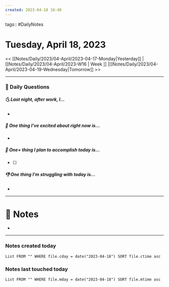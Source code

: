 ```yaml
---
created: 2023-04-18 18:48
---
```

tags:: #DailyNotes

# Tuesday, April 18, 2023

<< [[Notes/Daily/2023/04-April/2023-04-17-Monday|Yesterday]] | [[Notes/Daily/2023/04-April/2023-W16 | Week ]] |[[Notes/Daily/2023/04-April/2023-04-19-Wednesday|Tomorrow]] >>

---
### 📅 Daily Questions
##### 🌜 Last night, after work, I...
- 

##### 🙌 One thing I've excited about right now is...
- 

##### 🚀 One+ thing I plan to accomplish today is...
- [ ] 

##### 👎 One thing I'm struggling with today is...
- 

---
# 📝 Notes
- 

---
### Notes created today
```dataview
List FROM "" WHERE file.cday = date("2023-04-18") SORT file.ctime asc
```

### Notes last touched today
```dataview
List FROM "" WHERE file.mday = date("2023-04-18") SORT file.mtime asc
```